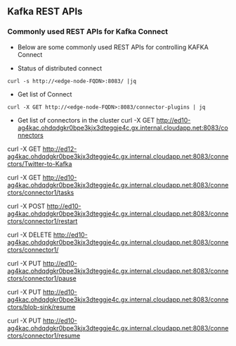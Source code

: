 ## Kafka REST APIs


### Commonly used REST APIs for Kafka Connect 

- Below are some commonly used REST APIs for controlling KAFKA Connect 

- Status of distributed connect 
```
curl -s http://<edge-node-FQDN>:8083/ |jq
```

- Get list of Connect 
```
curl -X GET http://<edge-node-FQDN>:8083/connector-plugins | jq
```
- Get list of connectors in the cluster 
curl -X GET http://ed10-ag4kac.ohdqdgkr0bpe3kjx3dteggje4c.gx.internal.cloudapp.net:8083/connectors

curl -X GET http://ed12-ag4kac.ohdqdgkr0bpe3kjx3dteggje4c.gx.internal.cloudapp.net:8083/connectors/Twitter-to-Kafka

curl -X GET http://ed10-ag4kac.ohdqdgkr0bpe3kjx3dteggje4c.gx.internal.cloudapp.net:8083/connectors/connector1/tasks

curl -X POST http://ed10-ag4kac.ohdqdgkr0bpe3kjx3dteggje4c.gx.internal.cloudapp.net:8083/connectors/connector1/restart

curl -X DELETE http://ed10-ag4kac.ohdqdgkr0bpe3kjx3dteggje4c.gx.internal.cloudapp.net:8083/connectors/connector1/


curl -X PUT http://ed10-ag4kac.ohdqdgkr0bpe3kjx3dteggje4c.gx.internal.cloudapp.net:8083/connectors/connector1/pause

curl -X PUT http://ed10-ag4kac.ohdqdgkr0bpe3kjx3dteggje4c.gx.internal.cloudapp.net:8083/connectors/blob-sink/resume



curl -X PUT http://ed10-ag4kac.ohdqdgkr0bpe3kjx3dteggje4c.gx.internal.cloudapp.net:8083/connectors/connector1/resume 
<!--stackedit_data:
eyJoaXN0b3J5IjpbMTMzODQzNzY3NF19
-->